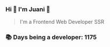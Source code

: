 ### Hi 👋 I&#39;m Juani 🦁

> I&#39;m a Frontend Web Developer SSR

### 📚 Days being a developer: 1175
